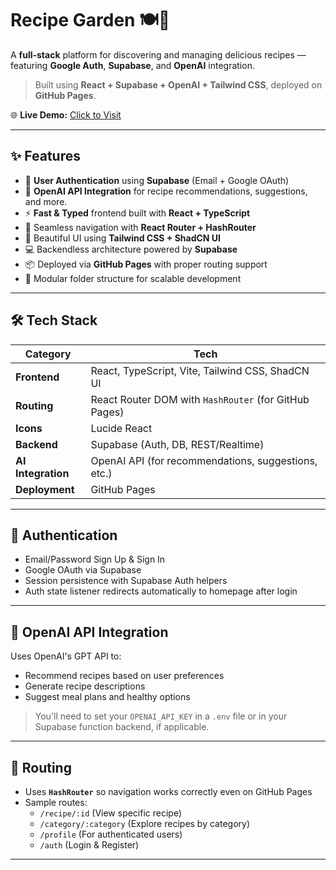 # Recipe Garden 🍽️🌱  
A **full-stack** platform for discovering and managing delicious recipes — featuring **Google Auth**, **Supabase**, and **OpenAI** integration.

> Built using **React + Supabase + OpenAI + Tailwind CSS**, deployed on **GitHub Pages**.

🌐 **Live Demo:** [Click to Visit](https://davidraj1510.github.io/Recipe-Garden/)

---

## ✨ Features

- 🔐 **User Authentication** using **Supabase** (Email + Google OAuth)
- 🧠 **OpenAI API Integration** for recipe recommendations, suggestions, and more.
- ⚡ **Fast & Typed** frontend built with **React + TypeScript**
- 🧭 Seamless navigation with **React Router + HashRouter**
- 🎨 Beautiful UI using **Tailwind CSS + ShadCN UI**
- 💻 Backendless architecture powered by **Supabase**
- 📦 Deployed via **GitHub Pages** with proper routing support
- 🧩 Modular folder structure for scalable development

---

## 🛠️ Tech Stack

| Category      | Tech                                                  |
|---------------|--------------------------------------------------------|
| **Frontend**  | React, TypeScript, Vite, Tailwind CSS, ShadCN UI       |
| **Routing**   | React Router DOM with `HashRouter` (for GitHub Pages)  |
| **Icons**     | Lucide React                                           |
| **Backend**   | Supabase (Auth, DB, REST/Realtime)                     |
| **AI Integration** | OpenAI API (for recommendations, suggestions, etc.) |
| **Deployment**| GitHub Pages                                           |

---

## 🔐 Authentication

- Email/Password Sign Up & Sign In  
- Google OAuth via Supabase  
- Session persistence with Supabase Auth helpers  
- Auth state listener redirects automatically to homepage after login

---

## 🧠 OpenAI API Integration

Uses OpenAI's GPT API to:

- Recommend recipes based on user preferences
- Generate recipe descriptions
- Suggest meal plans and healthy options

> You'll need to set your `OPENAI_API_KEY` in a `.env` file or in your Supabase function backend, if applicable.

---

## 🧭 Routing

- Uses **`HashRouter`** so navigation works correctly even on GitHub Pages
- Sample routes:
  - `/recipe/:id` (View specific recipe)
  - `/category/:category` (Explore recipes by category)
  - `/profile` (For authenticated users)
  - `/auth` (Login & Register)

---
